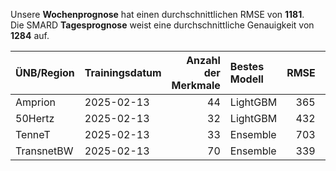 
Unsere __Wochenprognose__ hat einen durchschnittlichen RMSE von __1181__.  
Die SMARD __Tagesprognose__ weist eine durchschnittliche Genauigkeit von __1284__ auf.
    
| ÜNB/Region   | Trainingsdatum   |   Anzahl der Merkmale | Bestes Modell   |   RMSE |   TSO RMSE |
|:-------------|:-----------------|----------------------:|:----------------|-------:|-----------:|
| Amprion      | 2025-02-13       |                    44 | LightGBM        |    365 |        270 |
| 50Hertz      | 2025-02-13       |                    32 | LightGBM        |    432 |        284 |
| TenneT       | 2025-02-13       |                    33 | Ensemble        |    703 |        492 |
| TransnetBW   | 2025-02-13       |                    70 | Ensemble        |    339 |        291 |